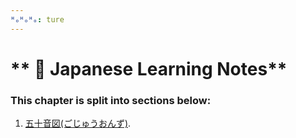 ```yaml
---
ᴴₒᴴₒᴴₒ: ture
---
```


# ** 👺 Japanese Learning Notes**

### **This chapter is split into sections below:**

1. [五十音図(ごじゅうおんず)](五十音図/README.md).
